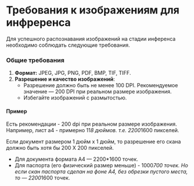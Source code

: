 # Требования к изображениям для инфреренса

Для успешного распознавания изображений на стадии инференса необходимо соблюдать следующие требования.

### Общие требования

1. **Формат:** JPEG, JPG, PNG, PDF, BMP, TIF, TIFF.
2. **Разрешение и качество изображений**:
   - Разрешение должно быть не менее 100 DPI. Рекомендуемое значение — 200 DPI при реальном размере изображения.
   - Избегайте изображений с размытостью.

#### Пример

Есть рекомендации - 200 dpi при реальном размере изображения. Например, лист а4 - примерно 11*8 дюймов. т.е. 2200*1600 пикселей.

Если документ размером 1 дюйм х 1 дюйм, то разрешение его скана должно быть хотя бы 200 Х 200 пикселей. 

* Для документа формата А4 — 2200*1600  точек.
* Для паспорта (его физический размер меньше) - 1000*700 точек.  Но если скан паспорта сделан на фоне А4, без обрезки пустого места, то — 2200*1600 точек.


